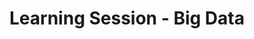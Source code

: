 ---
layout: event
category: Learning
title: Learning Session - Big Data 
type: Learning Session
day: Monday, July 17, 2023
time: 4:00 - 5:00 PM ET / 1:00-2:00 PM PT
place: Zoom Webinar - <a href="https://us06web.zoom.us/webinar/register/WN_Sc2GAcLXShiRy-bd1NlTHw">Register</a>
additional-msg:
summary:  "This session will include panelists who will discuss the Use, Challenges and Value of Big Data for Travel Models.  The panelist will present practical ways to handle Big Data, including panelist experiences verifying the accuracy of these datasets for specific use.

<p>More information will be posted here soon.
"
---